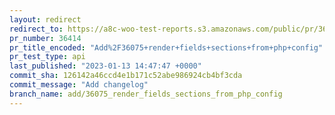 ```yaml
---
layout: redirect
redirect_to: https://a8c-woo-test-reports.s3.amazonaws.com/public/pr/36414/api/index.html
pr_number: 36414
pr_title_encoded: "Add%2F36075+render+fields+sections+from+php+config"
pr_test_type: api
last_published: "2023-01-13 14:47:47 +0000"
commit_sha: 126142a46ccd4e1b171c52abe986924cb4bf3cda
commit_message: "Add changelog"
branch_name: add/36075_render_fields_sections_from_php_config
---
```

